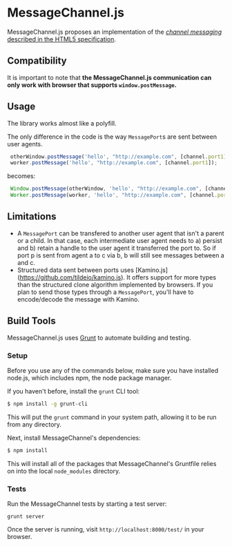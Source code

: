 # MessageChannel.js

MessageChannel.js proposes an implementation of the [_channel messaging_ described in the
HTML5
specification](http://www.w3.org/TR/webmessaging/#channel-messaging).

## Compatibility

It is important to note that **the MessageChannel.js communication can only work
with browser that supports `window.postMessage`.**

## Usage

The library works almost like a polyfill.

The only difference
in the code is the way `MessagePort`s are sent between user agents.

```js
 otherWindow.postMessage('hello', "http://example.com", [channel.port1]);
 worker.postMessage('hello', "http://example.com", [channel.port1]);
```

becomes:

```js
 Window.postMessage(otherWindow, 'hello', "http://example.com", [channel.port1]);
 Worker.postMessage(worker, 'hello', "http://example.com", [channel.port1]);
```

## Limitations

- A `MessagePort` can be transfered to another user agent that isn't a parent or a child.
In that case, each intermediate user agent needs to a) persist and b) retain a handle
to the user agent it transferred the port to. So if port p is sent from agent a to c via b,
b will still see messages between a and c.
- Structured data sent between ports uses [Kamino.js] (https://github.com/tildeio/kamino.js).
It offers support for more types than the structured clone algorithm implemented by browsers.
If you plan to send those types through a `MessagePort`, you'll have to encode/decode
the message with Kamino.

## Build Tools

MessageChannel.js uses [Grunt](http://gruntjs.com/) to automate building and
testing.

### Setup

Before you use any of the commands below, make sure you have
installed node.js, which includes npm, the node package manager.

If you haven't before, install the `grunt` CLI tool:

```sh
$ npm install -g grunt-cli
```

This will put the `grunt` command in your system path, allowing it to be
run from any directory.

Next, install MessageChannel's dependencies:

```sh
$ npm install
```

This will install all of the packages that MessageChannel's Gruntfile relies
on into the local `node_modules` directory.

### Tests

Run the MessageChannel tests by starting a test server:

```
grunt server
```

Once the server is running, visit `http://localhost:8000/test/` in your
browser.
